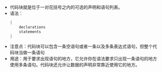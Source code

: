 * 代码块就是位于一对花括号之内的可选的声明和语句列表。
* 语法：
    ```c
    {
        declarations
        statements
    }
    ```
* 注意点：代码块可以包含一条空语句或者一条以及多条表达式语句，但整个代码块当做一条语句
* 用途：用于要求出现语句的地方，它允许你在语法要求只出现一条语句的地方使用多条语句。代码块还允许让数据的声明非常靠近使用它的地方。